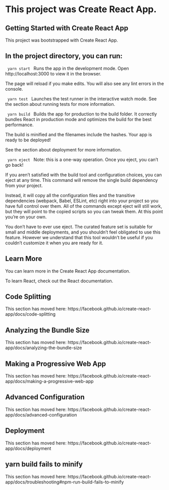<h1> This project was Create React App. </h1>

<h2> Getting Started with Create React App </h2>
This project was bootstrapped with Create React App.


<h2> In the project directory, you can run: </h2>

<code> yarn start </code>
Runs the app in the development mode.
Open http://localhost:3000 to view it in the browser.

The page will reload if you make edits.
You will also see any lint errors in the console.

<code> yarn test </code>
Launches the test runner in the interactive watch mode.
See the section about running tests for more information.

<code> yarn build </code>
Builds the app for production to the build folder.
It correctly bundles React in production mode and optimizes the build for the best performance.

The build is minified and the filenames include the hashes.
Your app is ready to be deployed!

See the section about deployment for more information.

<code> yarn eject </code>
Note: this is a one-way operation. Once you eject, you can’t go back!

If you aren’t satisfied with the build tool and configuration choices, you can eject at any time. This command will remove the single build dependency from your project.

Instead, it will copy all the configuration files and the transitive dependencies (webpack, Babel, ESLint, etc) right into your project so you have full control over them. All of the commands except eject will still work, but they will point to the copied scripts so you can tweak them. At this point you’re on your own.

You don’t have to ever use eject. The curated feature set is suitable for small and middle deployments, and you shouldn’t feel obligated to use this feature. However we understand that this tool wouldn’t be useful if you couldn’t customize it when you are ready for it.

<h2> Learn More </h2>
You can learn more in the Create React App documentation.

To learn React, check out the React documentation.

<h2> Code Splitting </h2> 
This section has moved here: https://facebook.github.io/create-react-app/docs/code-splitting

<h2> Analyzing the Bundle Size </h2> 
This section has moved here: https://facebook.github.io/create-react-app/docs/analyzing-the-bundle-size

<h2> Making a Progressive Web App </h2> 
This section has moved here: https://facebook.github.io/create-react-app/docs/making-a-progressive-web-app

<h2> Advanced Configuration </h2>
This section has moved here: https://facebook.github.io/create-react-app/docs/advanced-configuration

<h2> Deployment </h2> 
This section has moved here: https://facebook.github.io/create-react-app/docs/deployment

<h2> yarn build fails to minify </h2> 
This section has moved here: https://facebook.github.io/create-react-app/docs/troubleshooting#npm-run-build-fails-to-minify

